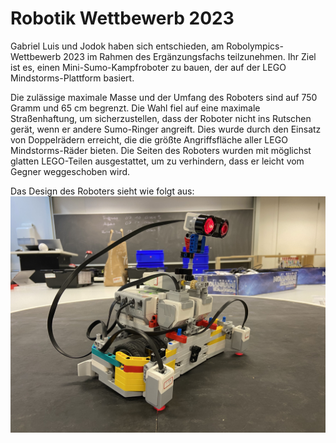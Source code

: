 # Robotik Wettbewerb 2023

Gabriel Luis und Jodok haben sich entschieden, am Robolympics-Wettbewerb 2023 im Rahmen des Ergänzungsfachs teilzunehmen. Ihr Ziel ist es, einen Mini-Sumo-Kampfroboter zu bauen, der auf der LEGO Mindstorms-Plattform basiert.

Die zulässige maximale Masse und der Umfang des Roboters sind auf 750 Gramm und 65 cm begrenzt. Die Wahl fiel auf eine maximale Straßenhaftung, um sicherzustellen, dass der Roboter nicht ins Rutschen gerät, wenn er andere Sumo-Ringer angreift. Dies wurde durch den Einsatz von Doppelrädern erreicht, die die größte Angriffsfläche aller LEGO Mindstorms-Räder bieten. Die Seiten des Roboters wurden mit möglichst glatten LEGO-Teilen ausgestattet, um zu verhindern, dass er leicht vom Gegner weggeschoben wird.

Das Design des Roboters sieht wie folgt aus:
![Roboter-Design](mini_sumo.jpg)
